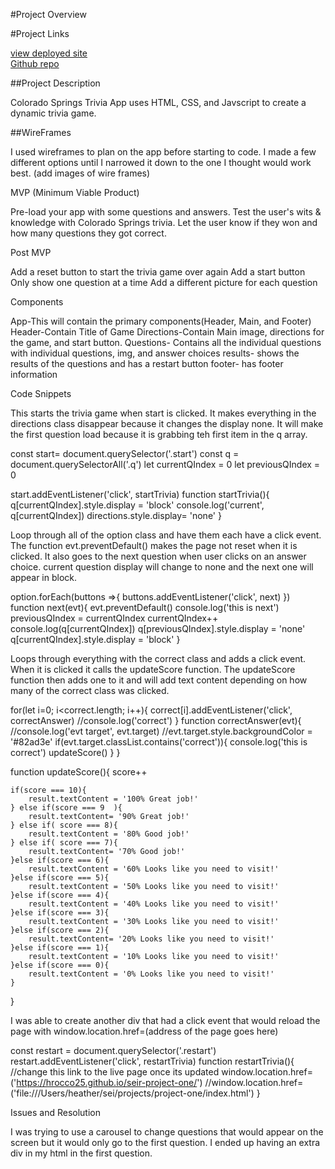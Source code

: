 #Project Overview

#Project Links

[view deployed site](https://hrocco25.github.io/seir-project-one/)
<br>[Github repo](https://github.com/hrocco25/seir-project-one)

##Project Description 

Colorado Springs Trivia App uses HTML, CSS, and Javscript to create a dynamic trivia game.

##WireFrames

I used wireframes to plan on the app before starting to code.  I made a few different options until I narrowed it down to the one I thought would work best.
(add images of wire frames)

MVP (Minimum Viable Product)

Pre-load your app with some questions and answers.
Test the user's wits & knowledge with Colorado Springs trivia.
Let the user know if they won and how many questions they got correct.

Post MVP

Add a reset button to start the trivia game over again
Add a start button 
Only show one question at a time
Add a different picture for each question  

Components

App-This will contain the primary components(Header, Main, and Footer)
Header-Contain Title of Game
Directions-Contain Main image, directions for the game, and start button.
Questions- Contains all the individual questions with individual questions, img, and answer choices
results- shows the results of the questions and has a restart button
footer- has footer information 

Code Snippets

This starts the trivia game when start is clicked. It makes everything in the directions class disappear because it changes the display none.  It will make the first question load because it is grabbing teh first item in the q array.

const start= document.querySelector('.start')
const q = document.querySelectorAll('.q')
let currentQIndex = 0
let previousQIndex = 0

start.addEventListener('click', startTrivia)
function startTrivia(){
    q[currentQIndex].style.display = 'block' 
    console.log('current', q[currentQIndex])
    directions.style.display= 'none'
}

Loop through all of the option class and have them each have a click event. The function evt.preventDefault() makes the page not reset when it is clicked. It also goes to the next question when user clicks on an answer choice. current question display will change to none and the next one will appear in block.

option.forEach(buttons =>{
    buttons.addEventListener('click', next)
})
function next(evt){
    evt.preventDefault()
    console.log('this is next')
    previousQIndex = currentQIndex
    currentQIndex++
    console.log(q[currentQIndex])
    q[previousQIndex].style.display = 'none'
    q[currentQIndex].style.display = 'block'
}

Loops through everything with the correct class and adds a click event. When it is clicked it calls the updateScore function.  The updateScore function then adds one to it and will add text content depending on how many of the correct class was clicked. 

for(let i=0; i<correct.length; i++){
    correct[i].addEventListener('click', correctAnswer)
    //console.log('correct') 
}
function correctAnswer(evt){
    //console.log('evt target', evt.target)
    //evt.target.style.backgroundColor = '#82ad3e'
    if(evt.target.classList.contains('correct')){
        console.log('this is correct')
        updateScore()
    }
}

function updateScore(){
     score++
    
    if(score === 10){
        result.textContent = '100% Great job!'
    } else if(score === 9  ){
        result.textContent= '90% Great job!'
    } else if( score === 8){
        result.textContent = '80% Good job!'
    } else if( score === 7){
        result.textContent= '70% Good job!'
    }else if(score === 6){
        result.textContent = '60% Looks like you need to visit!'
    }else if(score === 5){
        result.textContent = '50% Looks like you need to visit!'
    }else if(score === 4){
        result.textContent = '40% Looks like you need to visit!'
    }else if(score === 3){
        result.textContent = '30% Looks like you need to visit!'
    }else if(score === 2){
        result.textContent= '20% Looks like you need to visit!'
    }else if(score === 1){
        result.textContent = '10% Looks like you need to visit!'
    }else if(score === 0){
        result.textContent = '0% Looks like you need to visit!'
    }
}

I was able to create another div that had a click event that would reload the page with window.location.href=(address of the page goes here)

const restart = document.querySelector('.restart')
restart.addEventListener('click', restartTrivia)
function restartTrivia(){
    //change this link to the live page once its updated
    window.location.href=('https://hrocco25.github.io/seir-project-one/')
    //window.location.href=('file:///Users/heather/sei/projects/project-one/index.html')
}


Issues and Resolution 


I was trying to use a carousel to change questions that would appear on the screen but it would only go to the first question.  I ended up having an extra div in my html in the first question.   








